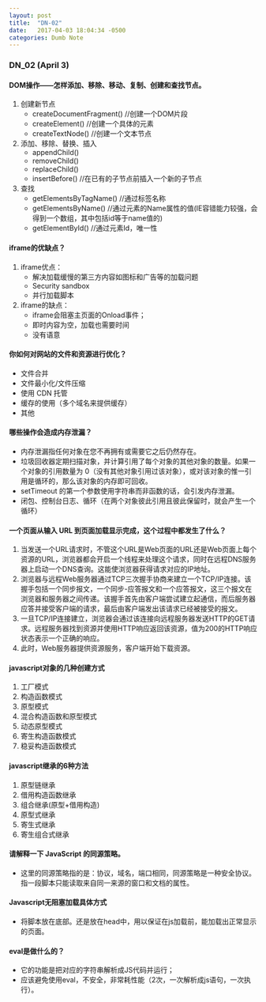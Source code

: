 ```yaml
---
layout: post
title:  "DN-02"
date:   2017-04-03 18:04:34 -0500
categories: Dumb Note
---
```


### DN_02 (April 3)

#### DOM操作——怎样添加、移除、移动、复制、创建和查找节点。

1.  创建新节点
    -   createDocumentFragment()    //创建一个DOM片段
    -   createElement()   //创建一个具体的元素
    -   createTextNode()   //创建一个文本节点
2.  添加、移除、替换、插入
    -   appendChild()
    -   removeChild()
    -   replaceChild()
    -   insertBefore() //在已有的子节点前插入一个新的子节点
3.  查找
    -   getElementsByTagName()    //通过标签名称
    -   getElementsByName()    //通过元素的Name属性的值(IE容错能力较强，会得到一个数组，其中包括id等于name值的)
    -   getElementById()    //通过元素Id，唯一性

#### iframe的优缺点？

1.  iframe优点：
    -   解决加载缓慢的第三方内容如图标和广告等的加载问题
    -   Security sandbox
    -   并行加载脚本
2.  iframe的缺点：
    -   iframe会阻塞主页面的Onload事件；
    -   即时内容为空，加载也需要时间
    -   没有语意 

#### 你如何对网站的文件和资源进行优化？

-   文件合并
-   文件最小化/文件压缩
-   使用 CDN 托管
-   缓存的使用（多个域名来提供缓存）
-   其他

#### 哪些操作会造成内存泄漏？

-   内存泄漏指任何对象在您不再拥有或需要它之后仍然存在。
-   垃圾回收器定期扫描对象，并计算引用了每个对象的其他对象的数量。如果一个对象的引用数量为 0（没有其他对象引用过该对象），或对该对象的惟一引用是循环的，那么该对象的内存即可回收。
-   setTimeout 的第一个参数使用字符串而非函数的话，会引发内存泄漏。
-   闭包、控制台日志、循环（在两个对象彼此引用且彼此保留时，就会产生一个循环）

#### 一个页面从输入 URL 到页面加载显示完成，这个过程中都发生了什么？

1.  当发送一个URL请求时，不管这个URL是Web页面的URL还是Web页面上每个资源的URL，浏览器都会开启一个线程来处理这个请求，同时在远程DNS服务器上启动一个DNS查询。这能使浏览器获得请求对应的IP地址。
2.  浏览器与远程Web服务器通过TCP三次握手协商来建立一个TCP/IP连接。该握手包括一个同步报文，一个同步-应答报文和一个应答报文，这三个报文在 浏览器和服务器之间传递。该握手首先由客户端尝试建立起通信，而后服务器应答并接受客户端的请求，最后由客户端发出该请求已经被接受的报文。
3.  一旦TCP/IP连接建立，浏览器会通过该连接向远程服务器发送HTTP的GET请求。远程服务器找到资源并使用HTTP响应返回该资源，值为200的HTTP响应状态表示一个正确的响应。
4.  此时，Web服务器提供资源服务，客户端开始下载资源。

#### javascript对象的几种创建方式

1.  工厂模式
2.  构造函数模式
3.  原型模式
4.  混合构造函数和原型模式
5.  动态原型模式
6.  寄生构造函数模式
7.  稳妥构造函数模式

#### javascript继承的6种方法

1.  原型链继承
2.  借用构造函数继承
3.  组合继承(原型+借用构造)
4.  原型式继承
5.  寄生式继承
6.  寄生组合式继承

#### 请解释一下 JavaScript 的同源策略。

-   这里的同源策略指的是：协议，域名，端口相同，同源策略是一种安全协议。 指一段脚本只能读取来自同一来源的窗口和文档的属性。

#### Javascript无阻塞加载具体方式

-   将脚本放在底部。<link>还是放在head中，用以保证在js加载前，能加载出正常显示的页面。<script>标签放在</body>前。
-   成组脚本：由于每个<script>标签下载时阻塞页面解析过程，所以限制页面的<script>总数也可以改善性能。适用于内联脚本和外部脚本。
-   非阻塞脚本：等页面完成加载后，再加载js代码。也就是，在window.onload事件发出后开始下载代码。
    -   defer属性：支持IE4和fierfox3.5更高版本浏览器
    -   动态脚本元素：文档对象模型（DOM）允许你使用js动态创建HTML的几乎全部文档内容。代码如下：


    <script>
    var script=document.createElement("script");
    script.type="text/javascript";
    script.src="file.js";
    document.getElementsByTagName("head")[0].appendChild(script);
    </script>

#### eval是做什么的？

-   它的功能是把对应的字符串解析成JS代码并运行；
-   应该避免使用eval，不安全，非常耗性能（2次，一次解析成js语句，一次执行）。
